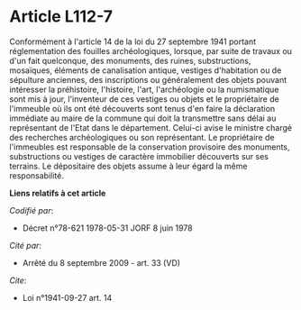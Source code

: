 # Article L112-7

Conformément à l'article 14 de la loi du 27 septembre 1941 portant réglementation des fouilles archéologiques, lorsque, par
suite de travaux ou d'un fait quelconque, des monuments, des ruines, substructions, mosaïques, éléments de canalisation
antique, vestiges d'habitation ou de sépulture anciennes, des inscriptions ou généralement des objets pouvant intéresser la
préhistoire, l'histoire, l'art, l'archéologie ou la numismatique sont mis à jour, l'inventeur de ces vestiges ou objets et le
propriétaire de l'immeuble où ils ont été découverts sont tenus d'en faire la déclaration immédiate au maire de la commune
qui doit la transmettre sans délai au représentant de l'Etat dans le département. Celui-ci avise le ministre chargé des
recherches archéologiques ou son représentant. Le propriétaire de l'immeubles est responsable de la conservation provisoire
des monuments, substructions ou vestiges de caractère immobilier découverts sur ses terrains. Le dépositaire des objets
assume à leur égard la même responsabilité.

**Liens relatifs à cet article**

_Codifié par_:

  - Décret n°78-621 1978-05-31 JORF 8 juin 1978

_Cité par_:

  - Arrêté du 8 septembre 2009 - art. 33 (VD)

_Cite_:

  - Loi n°1941-09-27 art. 14
